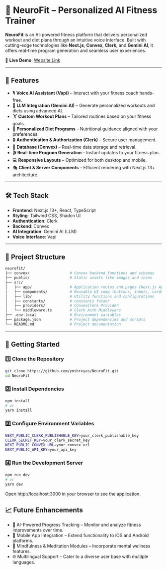# 🧠 NeuroFit – Personalized AI Fitness Trainer

**NeuroFit** is an AI-powered fitness platform that delivers personalized workout and diet plans through an intuitive voice interface. Built with cutting-edge technologies like **Next.js**, **Convex**, **Clerk**, and **Gemini AI**, it offers real-time program generation and seamless user experiences.

🔗 **Live Demo**: [Website Link](https://neurofit-sooty.vercel.app)

---

## 🚀 Features

- 🎙️ **Voice AI Assistant (Vapi)** – Interact with your fitness coach hands-free.
- 🧠 **LLM Integration (Gemini AI)** – Generate personalized workouts and diets using advanced AI.
- 🏋️ **Custom Workout Plans** – Tailored routines based on your fitness goals.
- 🥗 **Personalized Diet Programs** – Nutritional guidance aligned with your preferences.
- 🔒 **Authentication & Authorization (Clerk)** – Secure user management.
- 💾 **Database (Convex)** – Real-time data storage and retrieval.
- 🎬 **Real-time Program Generation** – Instant updates to your fitness plan.
- 💻 **Responsive Layouts** – Optimized for both desktop and mobile.
- 🎭 **Client & Server Components** – Efficient rendering with Next.js 13+ architecture.

---

## 🛠️ Tech Stack

- **Frontend**: Next.js 13+, React, TypeScript
- **Styling**: Tailwind CSS, Shadcn UI
- **Authentication**: Clerk
- **Backend**: Convex
- **AI Integration**: Gemini AI (LLM)
- **Voice Interface**: Vapi

---

## 📁 Project Structure
```bash
neurofit/
├── convex/                  # Convex backend functions and schemas
├── public/                  # Static assets like images and icons
├── src/
│   ├── app/                 # Application routes and pages (Next.js App Router)
│   ├── components/          # Reusable UI comp (buttons, inputs, cards, etc.)
│   ├── lib/                 # Utility functions and configurations
│   ├── constants/           # constants folder
│   ├── providers/           # ConvexClerk Provider
│   └── middleware.ts        # Clerk Auth Middleware
├── .env.local               # Environment variables
├── package.json             # Project dependencies and scripts
└── README.md                # Project documentation
```

---

## 🚀 Getting Started

### 1️⃣ Clone the Repository

```bash
git clone https://github.com/ymshreyas/NeuroFit.git
cd NeuroFit
```
### 2️⃣ Install Dependencies
```bash
npm install
# or
yarn install
```
### 3️⃣ Configure Environment Variables
```bash
NEXT_PUBLIC_CLERK_PUBLISHABLE_KEY=your_clerk_publishable_key
CLERK_SECRET_KEY=your_clerk_secret_key
NEXT_PUBLIC_CONVEX_URL=your_convex_url
NEXT_PUBLIC_API_KEY=your_api_key
```

### 4️⃣ Run the Development Server
```bash
npm run dev
# or
yarn dev
```
Open http://localhost:3000 in your browser to see the application.

## 📈 Future Enhancements
 - 🤖 AI-Powered Progress Tracking – Monitor and analyze fitness improvements over time.
 - 📱 Mobile App Integration – Extend functionality to iOS and Android platforms.
 - 🧘 Mindfulness & Meditation Modules – Incorporate mental wellness features.
 - 🌐 Multilingual Support – Cater to a diverse user base with multiple languages.
